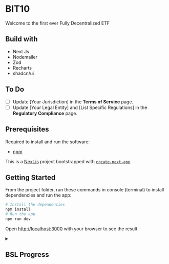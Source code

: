 # BIT10

Welcome to the first ever Fully Decentralized ETF

## Build with

- Next Js
- Nodemailer
- Zod
- Recharts
- shadcn/ui

## To Do

- [ ] Update [Your Jurisdiction] in the **Terms of Service** page.
- [ ] Update [Your Legal Entity] and [List Specific Regulations] in the **Regulatory Compliance** page.

## Prerequisites

Required to install and run the software:

- [npm](https://www.npmjs.com/get-npm)

This is a [Next.js](https://nextjs.org/) project bootstrapped with [`create-next-app`](https://github.com/vercel/next.js/tree/canary/packages/create-next-app).

## Getting Started

From the project folder, run these commands in console (terminal) to install dependencies and run the app:

```bash
# Install the dependencies
npm install
# Run the app
npm run dev
```

Open [http://localhost:3000](http://localhost:3000) with your browser to see the result.

<details>
    <summary><h2>BSL Progress<h2></summary>
    <p>Progress Sheet: <a href="https://docs.google.com/spreadsheets/d/1eLUuveU_q7oRHNvI3gI2hJ7QLs3-o02LuoYYnDSlqCI/edit#gid=0" target="_blank" rel="noreferrer">Excel Sheet Link</a> </p>
    <p>Miro board(Assignment 1, 2, 3): <a href="https://miro.com/app/board/uXjVNPAEShc=/" target="_blank" rel="noreferrer">Miro Board Link</a></p>
    <h2>CEO: </h2>
    <p>Zeya Rabani</p>
    <h2>Co-founder/CTO</h2>
    <p>Harshal Raikwar</p>
</details>